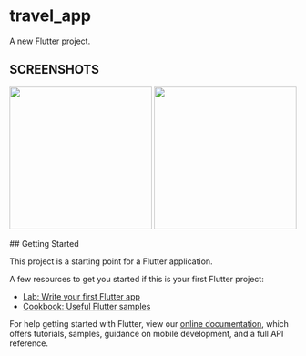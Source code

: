 # travel_app

A new Flutter project.

## SCREENSHOTS
<p float="left">
  <img src="https://user-images.githubusercontent.com/14147462/105567688-ea009c80-5d44-11eb-98d5-56d4e329b4e8.png" width="250" />
  <img src="https://user-images.githubusercontent.com/14147462/105567691-eff67d80-5d44-11eb-8fb3-3b6d1114c053.png" width="250" />
</p>
## Getting Started

This project is a starting point for a Flutter application.

A few resources to get you started if this is your first Flutter project:

- [Lab: Write your first Flutter app](https://flutter.dev/docs/get-started/codelab)
- [Cookbook: Useful Flutter samples](https://flutter.dev/docs/cookbook)

For help getting started with Flutter, view our
[online documentation](https://flutter.dev/docs), which offers tutorials,
samples, guidance on mobile development, and a full API reference.
